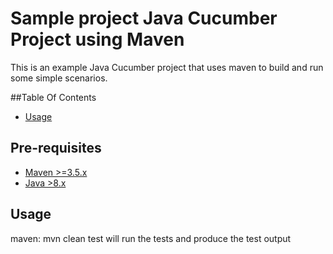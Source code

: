 # Sample project Java Cucumber Project using Maven
This is an example Java Cucumber project that uses maven to build and run some simple scenarios.

##Table Of Contents

* [Usage](#user)

## Pre-requisites
* [Maven >=3.5.x](https://maven.apache.org/download.cgi)
* [Java >8.x](https://java.com/en/download/)

## Usage

maven: mvn clean test will run the tests and produce the test output



